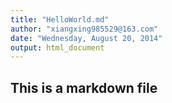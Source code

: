 ```yaml
---
title: "HelloWorld.md"
author: "xiangxing985529@163.com"
date: "Wednesday, August 20, 2014"
output: html_document
---
```


## This is a markdown file
